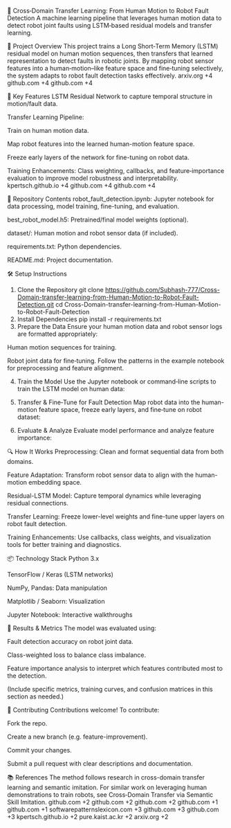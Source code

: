 🤖 Cross‑Domain Transfer Learning: From Human Motion to Robot Fault Detection
A machine learning pipeline that leverages human motion data to detect robot joint faults using LSTM‑based residual models and transfer learning.

🧠 Project Overview
This project trains a Long Short‑Term Memory (LSTM) residual model on human motion sequences, then transfers that learned representation to detect faults in robotic joints. By mapping robot sensor features into a human‑motion–like feature space and fine‑tuning selectively, the system adapts to robot fault detection tasks effectively.
arxiv.org
+4
github.com
+4
github.com
+4

🚀 Key Features
LSTM Residual Network to capture temporal structure in motion/fault data.

Transfer Learning Pipeline:

Train on human motion data.

Map robot features into the learned human-motion feature space.

Freeze early layers of the network for fine-tuning on robot data.

Training Enhancements: Class weighting, callbacks, and feature‑importance evaluation to improve model robustness and interpretability.
kpertsch.github.io
+4
github.com
+4
github.com
+4

📂 Repository Contents
robot_fault_detection.ipynb: Jupyter notebook for data processing, model training, fine-tuning, and evaluation.

best_robot_model.h5: Pretrained/final model weights (optional).

dataset/: Human motion and robot sensor data (if included).

requirements.txt: Python dependencies.

README.md: Project documentation.

🛠️ Setup Instructions
1. Clone the Repository
git clone https://github.com/Subhash-777/Cross-Domain-transfer-learning-from-Human-Motion-to-Robot-Fault-Detection.git
cd Cross-Domain-transfer-learning-from-Human-Motion-to-Robot-Fault-Detection
2. Install Dependencies
pip install -r requirements.txt
3. Prepare the Data
Ensure your human motion data and robot sensor logs are formatted appropriately:

Human motion sequences for training.

Robot joint data for fine‑tuning.
Follow the patterns in the example notebook for preprocessing and feature alignment.

4. Train the Model
Use the Jupyter notebook or command‑line scripts to train the LSTM model on human data:

5. Transfer & Fine‑Tune for Fault Detection
Map robot data into the human-motion feature space, freeze early layers, and fine‑tune on robot dataset:

6. Evaluate & Analyze
Evaluate model performance and analyze feature importance:

🔍 How It Works
Preprocessing: Clean and format sequential data from both domains.

Feature Adaptation: Transform robot sensor data to align with the human-motion embedding space.

Residual-LSTM Model: Capture temporal dynamics while leveraging residual connections.

Transfer Learning: Freeze lower-level weights and fine-tune upper layers on robot fault detection.

Training Enhancements: Use callbacks, class weights, and visualization tools for better training and diagnostics.

📦 Technology Stack
Python 3.x

TensorFlow / Keras (LSTM networks)

NumPy, Pandas: Data manipulation

Matplotlib / Seaborn: Visualization

Jupyter Notebook: Interactive walkthroughs

🧪 Results & Metrics
The model was evaluated using:

Fault detection accuracy on robot joint data.

Class-weighted loss to balance class imbalance.

Feature importance analysis to interpret which features contributed most to the detection.

(Include specific metrics, training curves, and confusion matrices in this section as needed.)

🤝 Contributing
Contributions welcome! To contribute:

Fork the repo.

Create a new branch (e.g. feature-improvement).

Commit your changes.

Submit a pull request with clear descriptions and documentation.

📚 References
The method follows research in cross-domain transfer learning and semantic imitation. For similar work on leveraging human demonstrations to train robots, see Cross‑Domain Transfer via Semantic Skill Imitation.
github.com
+2
github.com
+2
github.com
+2
github.com
+1
github.com
+1
softwarepatternslexicon.com
+3
github.com
+3
github.com
+3
kpertsch.github.io
+2
pure.kaist.ac.kr
+2
arxiv.org
+2

